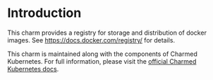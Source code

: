 # Introduction

This charm provides a registry for storage and distribution of docker images.
See https://docs.docker.com/registry/ for details.


This charm is maintained along with the components of Charmed Kubernetes. For full information,
please visit the [official Charmed Kubernetes docs](https://www.ubuntu.com/kubernetes/docs/charm-docker-registry).

